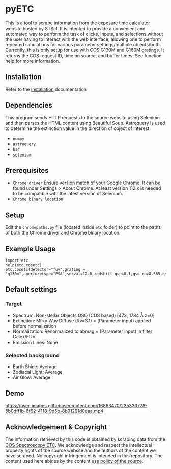 # pyETC
This is a tool to scrape information from the [exposure time calculator](https://etc.stsci.edu/etc/input/cos/spectroscopic/) website hosted by STScI. It is intented to provide a convenient and automated way to perform the task of clicks, inputs, and selections without the user having to interact with the web interface, allowing one to perform repeated simulations for various parameter settings/multiple objects/both. Currently, this is only setup for use with COS G130M and G160M gratings. It returns the COS request ID, time on source, and buffer times. See function help for more information.

## Installation
Refer to the [Installation](Installation.md) documentation

## Dependencies

This program sends HTTP requests to the source website using Selenium and then parses the HTML content using Beautiful Soup. Astroquery is used to determine the extinction value in the direction of object of interest. 

* `numpy`
* `astroquery`
* `bs4`
* `selenium`

## Prerequisites

* [`Chrome driver`](https://chromedriver.chromium.org/downloads)
Ensure version match of your Google Chrome. It can be found under Settings > About Chrome. At least version 112.x is needed to be compatible with the latest version of Selenium. 
* [`Chrome binary location`](https://i.stack.imgur.com/yDGzQ.png)

## Setup

Edit the `chromepaths.py` file (located inside `etc` folder) to point to the paths of both the Chrome driver and Chrome binary location. 

## Example Usage

```
import etc
help(etc.cosetc)
etc.cosetc(detector="fuv",grating = "g130m",aperturetype="PSA",snrval=12.0,redshift_qso=0.1,qso_ra=8.565,qso_dec=35.902,redshift_abs=0,fuvval=19.0,wav_int=1206)
```

## Default settings
### Target
* Spectrum: Non-stellar Objects QSO (COS based) [473, 1784 Å z=0]
* Extinction: Milky Way Diffuse (Rv=3.1) = (Parameter input) applied before normalization
* Normalization: Renormalized to abmag = (Parameter input) in filter Galex/FUV
* Emission Lines: None
### Selected background
* Earth Shine: Average
* Zodiacal Light: Average
* Air Glow: Average

## Demo
https://user-images.githubusercontent.com/16863470/235333778-5b0dff1b-6f62-4118-9d5b-8b91291d0eaa.mp4

## Acknowledgement & Copyright

The information retrieved by this code is obtained by scraping data from the [COS Spectroscopy ETC](https://etc.stsci.edu/etc/input/cos/spectroscopic/). We acknowledge and respect the intellectual property rights of the source website and the authors of the content we have scraped. No copyright infringement is intended in this repository. The content used here abides by the content [use policy of the source](https://www.stsci.edu/copyright).
